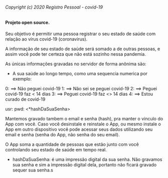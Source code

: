 ###### Copyright (c) 2020 Registro Pessoal - covid-19

#### Projeto open source.

Seu objetivo é permitir uma pessoa registrar o seu estado de saúde com relação ao vírus covid-19 (coronavirus).

A informação de seu estado de saúde será somado a de 
outras pessoas, e assim você pode ter certeza que não está sozinho nessa pandemia.

As únicas informações gravadas no servidor de forma anônima são:
- A sua saúde ao longo tempo, como uma sequencia numerica por exemplo:

0: ==> Não peguei covid-19
1: ==> Não sei se peguei covid-19
2: ==> Peguei covid-19 faz < 14 dias
3: ==> Peguei covid-19 faz <> 14 dias
4: ==> Estou curado de covid-19

usr: <seuEmail>
pwd: <*hashDaSuaSenha>

Mantemos gravado tambem o email e senha (hash), pra manter o vínculo do App com você. Caso você desinstale e reinstale o App, ou mesmo instale o App em outro dispositivo você pode acessar seus dados utilizando seu email e senha (senha do App, não senha do seu email).

O App soma a quantidade de pessoas que estão junto com você controlando seu estado de saúde em tempo real.

* hashDaSuaSenha: é uma impressão digital da sua senha. Não gravamos sua senha e sim a impressão digital dela, portanto não ficará gravado sequer sua senha.s